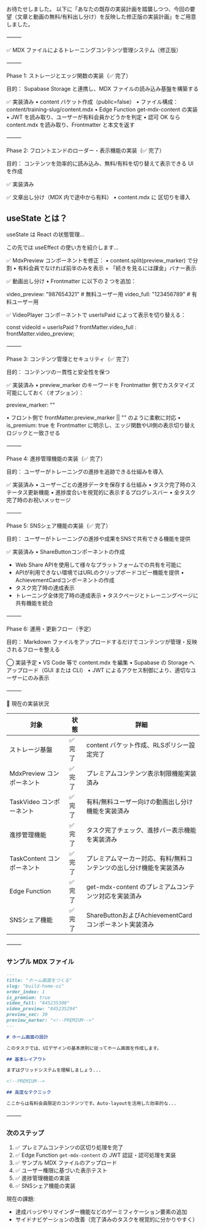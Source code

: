 
お待たせしました。
以下に「あなたの既存の実装計画を踏襲しつつ、今回の要望（文章と動画の無料/有料出し分け）を反映した修正版の実装計画」をご用意しました。

⸻

✅ MDX ファイルによるトレーニングコンテンツ管理システム（修正版）

⸻

Phase 1: ストレージとエッジ関数の実装（✅ 完了）

目的： Supabase Storage と連携し、MDX ファイルの読み込み基盤を構築する

✅ 実装済み
• content バケット作成（public=false）
• ファイル構成：content/training-slug/content.mdx
• Edge Function get-mdx-content の実装
• JWT を読み取り、ユーザーが有料会員かどうかを判定
• 認可 OK なら content.mdx を読み取り、Frontmatter と本文を返す

⸻

Phase 2: フロントエンドのローダー・表示機能の実装（✅ 完了）

目的： コンテンツを効率的に読み込み、無料/有料を切り替えて表示できる UI を作成

✅ 実装済み

✅ 文章出し分け（MDX 内で途中から有料）
• content.mdx に <!--PREMIUM--> 区切りを導入

## useState とは？

useState は React の状態管理...

<!--PREMIUM-->

この先では useEffect の使い方を紹介します...

✅ MdxPreview コンポーネントを修正：
• content.split(preview_marker) で分割
• 有料会員でなければ前半のみを表示 + 「続きを見るには課金」バナー表示

✅ 動画出し分け
• Frontmatter に以下の 2 つを追加：

video_preview: "987654321" # 無料ユーザー用
video_full: "123456789" # 有料ユーザー用

✅ VideoPlayer コンポーネントで userIsPaid によって表示を切り替える：

const videoId = userIsPaid ? frontMatter.video_full : frontMatter.video_preview;

⸻

Phase 3: コンテンツ管理とセキュリティ（✅ 完了）

目的： コンテンツの一貫性と安全性を保つ

✅ 実装済み
• preview_marker のキーワードを Frontmatter 側でカスタマイズ可能にしておく（オプション）：

preview_marker: "<!--PREMIUM-->"

• フロント側で frontMatter.preview_marker || "<!--PREMIUM-->" のように柔軟に対応
• is_premium: true を Frontmatter に明示し、エッジ関数やUI側の表示切り替えロジックと一致させる

⸻

Phase 4: 進捗管理機能の実装（✅ 完了）

目的： ユーザーがトレーニングの進捗を追跡できる仕組みを導入

✅ 実装済み
• ユーザーごとの進捗データを保存する仕組み
• タスク完了時のステータス更新機能
• 進捗度合いを視覚的に表示するプログレスバー
• 全タスク完了時のお祝いメッセージ

⸻

Phase 5: SNSシェア機能の実装（✅ 完了）

目的： ユーザーがトレーニングの進捗や成果をSNSで共有できる機能を提供

✅ 実装済み
• ShareButtonコンポーネントの作成
  - Web Share APIを使用して様々なプラットフォームでの共有を可能に
  - APIが利用できない環境ではURLのクリップボードコピー機能を提供
• AchievementCardコンポーネントの作成
  - タスク完了時の達成表示
  - トレーニング全体完了時の達成表示
• タスクページとトレーニングページに共有機能を統合

⸻

Phase 6: 運用・更新フロー（予定）

目的： Markdown ファイルをアップロードするだけでコンテンツが管理・反映されるフローを整える

◯ 実装予定
• VS Code 等で content.mdx を編集
• Supabase の Storage へアップロード（GUI または CLI）
• JWT によるアクセス制御により、適切なユーザーにのみ表示

⸻

📌 現在の実装状況

対象 | 状態 | 詳細
--- | --- | ---
ストレージ基盤 | ✅ 完了 | content バケット作成、RLSポリシー設定完了
MdxPreview コンポーネント | ✅ 完了 | プレミアムコンテンツ表示制限機能実装済み
TaskVideo コンポーネント | ✅ 完了 | 有料/無料ユーザー向けの動画出し分け機能を実装済み
進捗管理機能 | ✅ 完了 | タスク完了チェック、進捗バー表示機能を実装済み
TaskContent コンポーネント | ✅ 完了 | プレミアムマーカー対応、有料/無料コンテンツの出し分け機能を実装済み
Edge Function | ✅ 完了 | get-mdx-content のプレミアムコンテンツ対応を実装済み
SNSシェア機能 | ✅ 完了 | ShareButtonおよびAchievementCardコンポーネント実装済み

⸻

### サンプル MDX ファイル

```md
---
title: "ホーム画面をつくる"
slug: "build-home-ui"
order_index: 1
is_premium: true
video_full: "845235300"
video_preview: "845235294"
preview_sec: 30
preview_marker: "<!--PREMIUM-->"
---

# ホーム画面の設計

このタスクでは、UIデザインの基本原則に従ってホーム画面を作成します。

## 基本レイアウト

まずはグリッドシステムを理解しましょう...

<!--PREMIUM-->

## 高度なテクニック

ここからは有料会員限定のコンテンツです。Auto-layoutを活用した効率的な...
```

⸻

### 次のステップ

1. ✅ プレミアムコンテンツの区切り処理を完了
2. ✅ Edge Function `get-mdx-content` の JWT 認証・認可処理を実装
3. ✅ サンプル MDX ファイルのアップロード
4. ✅ ユーザー権限に基づいた表示テスト
5. ✅ 進捗管理機能の実装
6. ✅ SNSシェア機能の実装

現在の課題:
- 達成バッジやリマインダー機能などのゲーミフィケーション要素の追加
- サイドナビゲーションの改善（完了済みのタスクを視覚的に分かりやすく）

